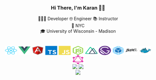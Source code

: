 <h3 align="center" style={{fontWeight: "bold" }}> Hi There, I'm Karan 👋🏽 </h3>

<div align="center">
    🧑🏽‍💻 Developer 🤓 Engineer 📚 Instructor <br>
    🗽 NYC <br>
    🎓 University of Wisconsin - Madison</div>


<br>
<div align="center" style="display: inline-block;"><br>
    <img align="center" alt="karanaditya993-react" height="30" width="40"
        src="https://raw.githubusercontent.com/devicons/devicon/master/icons/react/react-original.svg">
    <img align="center" height="30" width="40"
        src="https://raw.githubusercontent.com/devicons/devicon/master/icons/vuejs/vuejs-original.svg">
    <img align="center" height="30" width="40"
        src="https://raw.githubusercontent.com/devicons/devicon/master/icons/angularjs/angularjs-original.svg">
    <img align="center" alt="karanaditya993-Ts" height="30" width="40"
        src="https://raw.githubusercontent.com/devicons/devicon/master/icons/typescript/typescript-plain.svg">
    <img align="center" alt="karanaditya993-Js" height="30" width="40"
        src="https://raw.githubusercontent.com/devicons/devicon/master/icons/javascript/javascript-plain.svg">
    <img align="center" height="30" width="40"
        src="https://raw.githubusercontent.com/devicons/devicon/master/icons/nodejs/nodejs-original.svg">
    <img align="center" height="30" width="40"
        src="https://raw.githubusercontent.com/devicons/devicon/master/icons/nuxtjs/nuxtjs-original.svg">
    <img align="center" height="30" width="40"
        src="https://raw.githubusercontent.com/devicons/devicon/master/icons/gatsby/gatsby-original.svg">
    <img align="center" height="30" width="40"
        src="https://raw.githubusercontent.com/devicons/devicon/master/icons/webpack/webpack-original.svg">
    <img align="center" height="30" width="40"
        src="https://raw.githubusercontent.com/devicons/devicon/master/icons/babel/babel-plain.svg">
    <img align="center" height="30" width="40"
        src="https://raw.githubusercontent.com/devicons/devicon/master/icons/docker/docker-original.svg">
    <img align="center" height="30" width="40"
        src="https://raw.githubusercontent.com/devicons/devicon/master/icons/graphql/graphql-plain.svg">

</div>
<br>

<div align="center">
    <a href="mailto:karanaditya993@gmail.com"><img
            src="https://img.shields.io/badge/-Gmail-%23333?style=for-the-badge&logo=gmail&logoColor=white"
            target="_blank"></a>
    <a href="https://www.linkedin.com/in/karanaditya" target="_blank"><img
            src="https://img.shields.io/badge/-LinkedIn-%230077B5?style=for-the-badge&logo=linkedin&logoColor=white"
            target="_blank"></a>


</div>
<div align="center"><img src="https://komarev.com/ghpvc/?username=karanaditya993&color=red" /></div>
